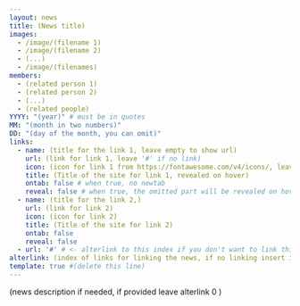 ```yaml
---
layout: news
title: (News title)
images:
  - /image/(filename 1)
  - /image/(filename 2)
  - (...)
  - /image/(filenames)
members:
  - (related person 1)
  - (related person 2)
  - (...)
  - (related people)
YYYY: "(year)" # must be in quotes
MM: "(month in two numbers)"
DD: "(day of the month, you can omit)"
links:
  - name: (title for the link 1, leave empty to show url)
    url: (link for link 1, leave '#' if no link)
    icon: (icon for link 1 from https://fontawesome.com/v4/icons/, leave empty if default)
    title: (Title of the site for link 1, revealed on hover)
    ontab: false # when true, no newtab
    reveal: false # when true, the omitted part will be revealed on hover
  - name: (title for the link 2,)
    url: (link for link 2)
    icon: (icon for link 2)
    title: (Title of the site for link 2)
    ontab: false
    reveal: false
  - url: '#' # <- alterlink to this index if you don't want to link this page
alterlink: (index of links for linking the news, if no linking insert index of '#', leave empty or 0 if this page)
template: true #(delete this line)
---
```


(news description if needed, if provided leave alterlink 0 )